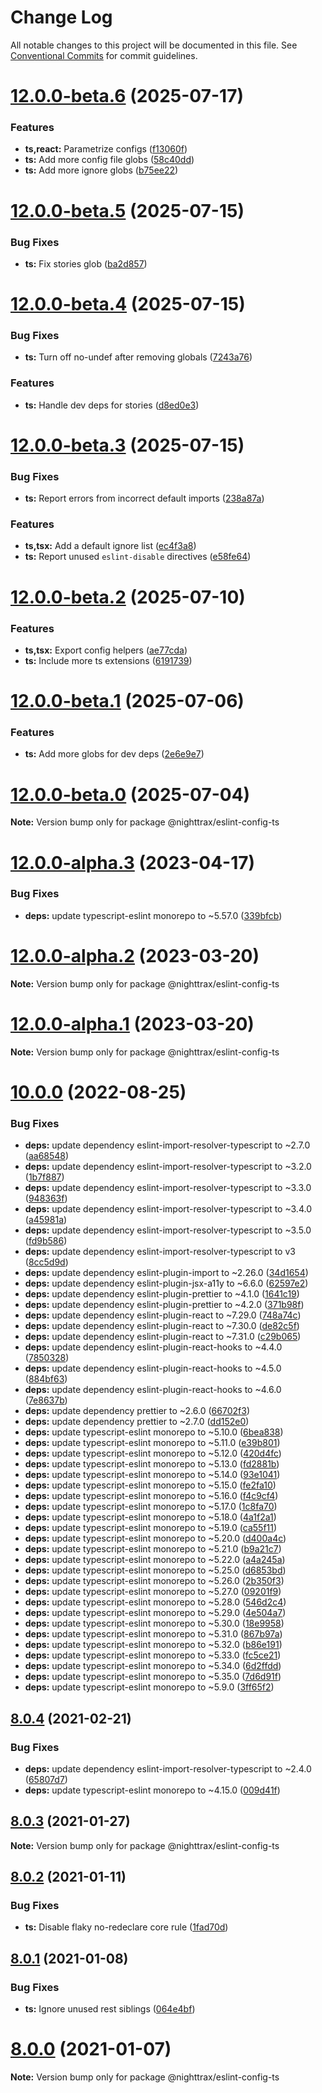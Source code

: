 # Change Log

All notable changes to this project will be documented in this file.
See [Conventional Commits](https://conventionalcommits.org) for commit guidelines.

# [12.0.0-beta.6](https://github.com/NiGhTTraX/eslint-config/compare/@nighttrax/eslint-config-ts@12.0.0-beta.5...@nighttrax/eslint-config-ts@12.0.0-beta.6) (2025-07-17)

### Features

- **ts,react:** Parametrize configs ([f13060f](https://github.com/NiGhTTraX/eslint-config/commit/f13060ff3529fc041488f1b7d23cb2c42f8fe5ed))
- **ts:** Add more config file globs ([58c40dd](https://github.com/NiGhTTraX/eslint-config/commit/58c40dddcfa33fc8ddc427746e88dee96fec2800))
- **ts:** Add more ignore globs ([b75ee22](https://github.com/NiGhTTraX/eslint-config/commit/b75ee229ce4e5d72185ad2950fc54509c2324b01))

# [12.0.0-beta.5](https://github.com/NiGhTTraX/eslint-config/compare/@nighttrax/eslint-config-ts@12.0.0-beta.4...@nighttrax/eslint-config-ts@12.0.0-beta.5) (2025-07-15)

### Bug Fixes

- **ts:** Fix stories glob ([ba2d857](https://github.com/NiGhTTraX/eslint-config/commit/ba2d8572fce3ca7c9f6c82bfdd6030d5524819e2))

# [12.0.0-beta.4](https://github.com/NiGhTTraX/eslint-config/compare/@nighttrax/eslint-config-ts@12.0.0-beta.3...@nighttrax/eslint-config-ts@12.0.0-beta.4) (2025-07-15)

### Bug Fixes

- **ts:** Turn off no-undef after removing globals ([7243a76](https://github.com/NiGhTTraX/eslint-config/commit/7243a7643de08961b0a9c9c0598d128f45b8cc6d))

### Features

- **ts:** Handle dev deps for stories ([d8ed0e3](https://github.com/NiGhTTraX/eslint-config/commit/d8ed0e31009e12ee50223922671710c24ab5696f))

# [12.0.0-beta.3](https://github.com/NiGhTTraX/eslint-config/compare/@nighttrax/eslint-config-ts@12.0.0-beta.2...@nighttrax/eslint-config-ts@12.0.0-beta.3) (2025-07-15)

### Bug Fixes

- **ts:** Report errors from incorrect default imports ([238a87a](https://github.com/NiGhTTraX/eslint-config/commit/238a87a7b340f8bcae45aac01ecaf59d234b64e8))

### Features

- **ts,tsx:** Add a default ignore list ([ec4f3a8](https://github.com/NiGhTTraX/eslint-config/commit/ec4f3a89047d3a23c4f19248799e4c0625517c1b))
- **ts:** Report unused `eslint-disable` directives ([e58fe64](https://github.com/NiGhTTraX/eslint-config/commit/e58fe6489343520812e698c58121bf788b7a6fe1))

# [12.0.0-beta.2](https://github.com/NiGhTTraX/eslint-config/compare/@nighttrax/eslint-config-ts@12.0.0-beta.1...@nighttrax/eslint-config-ts@12.0.0-beta.2) (2025-07-10)

### Features

- **ts,tsx:** Export config helpers ([ae77cda](https://github.com/NiGhTTraX/eslint-config/commit/ae77cdacf76e80427b0e8fcc5618622d83c0b21b))
- **ts:** Include more ts extensions ([6191739](https://github.com/NiGhTTraX/eslint-config/commit/6191739d5bfaf727d0e56858c5636b4f5fbe61a9))

# [12.0.0-beta.1](https://github.com/NiGhTTraX/eslint-config/compare/@nighttrax/eslint-config-ts@12.0.0-beta.0...@nighttrax/eslint-config-ts@12.0.0-beta.1) (2025-07-06)

### Features

- **ts:** Add more globs for dev deps ([2e6e9e7](https://github.com/NiGhTTraX/eslint-config/commit/2e6e9e7044c81a16da1f2e248d0e8933963fa8f4))

# [12.0.0-beta.0](https://github.com/NiGhTTraX/eslint-config/compare/@nighttrax/eslint-config-ts@12.0.0-alpha.3...@nighttrax/eslint-config-ts@12.0.0-beta.0) (2025-07-04)

**Note:** Version bump only for package @nighttrax/eslint-config-ts

# [12.0.0-alpha.3](https://github.com/NiGhTTraX/eslint-config/compare/@nighttrax/eslint-config-ts@12.0.0-alpha.2...@nighttrax/eslint-config-ts@12.0.0-alpha.3) (2023-04-17)

### Bug Fixes

- **deps:** update typescript-eslint monorepo to ~5.57.0 ([339bfcb](https://github.com/NiGhTTraX/eslint-config/commit/339bfcb1e325f4d3ce1dc4c614d6518d48113c18))

# [12.0.0-alpha.2](https://github.com/NiGhTTraX/eslint-config/compare/@nighttrax/eslint-config-ts@12.0.0-alpha.1...@nighttrax/eslint-config-ts@12.0.0-alpha.2) (2023-03-20)

**Note:** Version bump only for package @nighttrax/eslint-config-ts

# [12.0.0-alpha.1](https://github.com/NiGhTTraX/eslint-config/compare/@nighttrax/eslint-config-ts@12.0.0-alpha.0...@nighttrax/eslint-config-ts@12.0.0-alpha.1) (2023-03-20)

**Note:** Version bump only for package @nighttrax/eslint-config-ts

# [10.0.0](https://github.com/NiGhTTraX/eslint-config/compare/@nighttrax/eslint-config-ts@10.0.0-beta.2...@nighttrax/eslint-config-ts@10.0.0) (2022-08-25)

### Bug Fixes

- **deps:** update dependency eslint-import-resolver-typescript to ~2.7.0 ([aa68548](https://github.com/NiGhTTraX/eslint-config/commit/aa68548080ce73b548e72500924d0043cdc74ac4))
- **deps:** update dependency eslint-import-resolver-typescript to ~3.2.0 ([1b7f887](https://github.com/NiGhTTraX/eslint-config/commit/1b7f8874a5f7db3c4d391535397ba157f112d307))
- **deps:** update dependency eslint-import-resolver-typescript to ~3.3.0 ([948363f](https://github.com/NiGhTTraX/eslint-config/commit/948363f2365dfaa209da18aa0b86ce3076da9579))
- **deps:** update dependency eslint-import-resolver-typescript to ~3.4.0 ([a45981a](https://github.com/NiGhTTraX/eslint-config/commit/a45981a6148644ffd82f7c1f741b611fc02d2200))
- **deps:** update dependency eslint-import-resolver-typescript to ~3.5.0 ([fd9b586](https://github.com/NiGhTTraX/eslint-config/commit/fd9b58690eeb9bf5124e3cb0af3d3aebb391fb5d))
- **deps:** update dependency eslint-import-resolver-typescript to v3 ([8cc5d9d](https://github.com/NiGhTTraX/eslint-config/commit/8cc5d9da548f22a2f25815a2ccf3cbec5d068129))
- **deps:** update dependency eslint-plugin-import to ~2.26.0 ([34d1654](https://github.com/NiGhTTraX/eslint-config/commit/34d16541be02de0367f190ed2ccedcc8c2d5799c))
- **deps:** update dependency eslint-plugin-jsx-a11y to ~6.6.0 ([62597e2](https://github.com/NiGhTTraX/eslint-config/commit/62597e2ba8a23f7b02795c47b5c23955770a0ecf))
- **deps:** update dependency eslint-plugin-prettier to ~4.1.0 ([1641c19](https://github.com/NiGhTTraX/eslint-config/commit/1641c19471618e5c775c53c9f5d3393320d754bc))
- **deps:** update dependency eslint-plugin-prettier to ~4.2.0 ([371b98f](https://github.com/NiGhTTraX/eslint-config/commit/371b98fbb445f693984614807084c06f6f15dcc0))
- **deps:** update dependency eslint-plugin-react to ~7.29.0 ([748a74c](https://github.com/NiGhTTraX/eslint-config/commit/748a74cf6b04dc02fd823cee50e1a1fa0d76e9f3))
- **deps:** update dependency eslint-plugin-react to ~7.30.0 ([de82c5f](https://github.com/NiGhTTraX/eslint-config/commit/de82c5fde798bd2e33adaf02aca39fe7e4ac4507))
- **deps:** update dependency eslint-plugin-react to ~7.31.0 ([c29b065](https://github.com/NiGhTTraX/eslint-config/commit/c29b0658d3f3a118e8fcc27a2af44c8fe429c24a))
- **deps:** update dependency eslint-plugin-react-hooks to ~4.4.0 ([7850328](https://github.com/NiGhTTraX/eslint-config/commit/7850328d5b69f1abf63304b5319e2765523a7fbb))
- **deps:** update dependency eslint-plugin-react-hooks to ~4.5.0 ([884bf63](https://github.com/NiGhTTraX/eslint-config/commit/884bf63de0f32704468b63995f129c15f842925e))
- **deps:** update dependency eslint-plugin-react-hooks to ~4.6.0 ([7e8637b](https://github.com/NiGhTTraX/eslint-config/commit/7e8637be31e8ed40f527f7b83991fc5cdfa75210))
- **deps:** update dependency prettier to ~2.6.0 ([66702f3](https://github.com/NiGhTTraX/eslint-config/commit/66702f3d5a0285b4d511ccd8e0983a1584e9b161))
- **deps:** update dependency prettier to ~2.7.0 ([dd152e0](https://github.com/NiGhTTraX/eslint-config/commit/dd152e093f072b99bff914b2b3066a7eba5119f1))
- **deps:** update typescript-eslint monorepo to ~5.10.0 ([6bea838](https://github.com/NiGhTTraX/eslint-config/commit/6bea838ed1e094aed6b5a060b4e8b50ef6f154bb))
- **deps:** update typescript-eslint monorepo to ~5.11.0 ([e39b801](https://github.com/NiGhTTraX/eslint-config/commit/e39b80183fb6b3f34ffbff628e4ef4b93bfb4351))
- **deps:** update typescript-eslint monorepo to ~5.12.0 ([420d4fc](https://github.com/NiGhTTraX/eslint-config/commit/420d4fcfcb156ff243ec673717f5fdc6b80d19ea))
- **deps:** update typescript-eslint monorepo to ~5.13.0 ([fd2881b](https://github.com/NiGhTTraX/eslint-config/commit/fd2881b8e089d823146d65583596869a02fa0d0f))
- **deps:** update typescript-eslint monorepo to ~5.14.0 ([93e1041](https://github.com/NiGhTTraX/eslint-config/commit/93e1041c93ad47430811970c0a841c6dfe042e44))
- **deps:** update typescript-eslint monorepo to ~5.15.0 ([fe2fa10](https://github.com/NiGhTTraX/eslint-config/commit/fe2fa1014597010222b26ee71fe7ec853bdf9503))
- **deps:** update typescript-eslint monorepo to ~5.16.0 ([f4c9cf4](https://github.com/NiGhTTraX/eslint-config/commit/f4c9cf4ad284dbd71b67ec663e945b5c9d2691c7))
- **deps:** update typescript-eslint monorepo to ~5.17.0 ([1c8fa70](https://github.com/NiGhTTraX/eslint-config/commit/1c8fa705640ac5166abe7db1e3c01ae079966f19))
- **deps:** update typescript-eslint monorepo to ~5.18.0 ([4a1f2a1](https://github.com/NiGhTTraX/eslint-config/commit/4a1f2a1ef0a57c181018b9ed8954d1a1e4fe109c))
- **deps:** update typescript-eslint monorepo to ~5.19.0 ([ca55f11](https://github.com/NiGhTTraX/eslint-config/commit/ca55f118cb1ac809b136e06ad986a88469cbecd0))
- **deps:** update typescript-eslint monorepo to ~5.20.0 ([d400a4c](https://github.com/NiGhTTraX/eslint-config/commit/d400a4caf65ddd4790e546f99fa0b58946960bdb))
- **deps:** update typescript-eslint monorepo to ~5.21.0 ([b9a21c7](https://github.com/NiGhTTraX/eslint-config/commit/b9a21c7dc3478bf2501a3c623eea65ec1235be8d))
- **deps:** update typescript-eslint monorepo to ~5.22.0 ([a4a245a](https://github.com/NiGhTTraX/eslint-config/commit/a4a245a30fc4ce94e7338175e686dee12b21fc04))
- **deps:** update typescript-eslint monorepo to ~5.25.0 ([d6853bd](https://github.com/NiGhTTraX/eslint-config/commit/d6853bdc38267461b8815023601a8c31bd2f4e8e))
- **deps:** update typescript-eslint monorepo to ~5.26.0 ([2b350f3](https://github.com/NiGhTTraX/eslint-config/commit/2b350f36b178ad5473d6239f58b907f159cf84d5))
- **deps:** update typescript-eslint monorepo to ~5.27.0 ([09201f9](https://github.com/NiGhTTraX/eslint-config/commit/09201f993430c314fd8435ffd8b16205e52f7eeb))
- **deps:** update typescript-eslint monorepo to ~5.28.0 ([546d2c4](https://github.com/NiGhTTraX/eslint-config/commit/546d2c420feece937ad57e50402d652883317cdd))
- **deps:** update typescript-eslint monorepo to ~5.29.0 ([4e504a7](https://github.com/NiGhTTraX/eslint-config/commit/4e504a71e60f03ba9109509286ced399f9efafe9))
- **deps:** update typescript-eslint monorepo to ~5.30.0 ([18e9958](https://github.com/NiGhTTraX/eslint-config/commit/18e9958b89d70c392c8655781bd10ab9381c904d))
- **deps:** update typescript-eslint monorepo to ~5.31.0 ([867b97a](https://github.com/NiGhTTraX/eslint-config/commit/867b97a8b7db0a7c9afe6c380b4a29ba7d769ecc))
- **deps:** update typescript-eslint monorepo to ~5.32.0 ([b86e191](https://github.com/NiGhTTraX/eslint-config/commit/b86e191c4c6937182cafdff95a6bc7de5c9583bc))
- **deps:** update typescript-eslint monorepo to ~5.33.0 ([fc5ce21](https://github.com/NiGhTTraX/eslint-config/commit/fc5ce21da0fda498ee4707e80ec28f7dd750959f))
- **deps:** update typescript-eslint monorepo to ~5.34.0 ([6d2ffdd](https://github.com/NiGhTTraX/eslint-config/commit/6d2ffdd9240c0a3bc881aa3c8772106a8238f0f6))
- **deps:** update typescript-eslint monorepo to ~5.35.0 ([7d6d91f](https://github.com/NiGhTTraX/eslint-config/commit/7d6d91f66713cd79aee142c1df53c2a479e7890e))
- **deps:** update typescript-eslint monorepo to ~5.9.0 ([3ff65f2](https://github.com/NiGhTTraX/eslint-config/commit/3ff65f285351f0b6ae33fd9e481fb7d1a339ed14))

## [8.0.4](https://github.com/NiGhTTraX/eslint-config/compare/@nighttrax/eslint-config-ts@8.0.3...@nighttrax/eslint-config-ts@8.0.4) (2021-02-21)

### Bug Fixes

- **deps:** update dependency eslint-import-resolver-typescript to ~2.4.0 ([65807d7](https://github.com/NiGhTTraX/eslint-config/commit/65807d750abe14b88db67f7443e16559f0a2f6a3))
- **deps:** update typescript-eslint monorepo to ~4.15.0 ([009d41f](https://github.com/NiGhTTraX/eslint-config/commit/009d41f82719f85da9784b32b54b48dbe37dcc27))

## [8.0.3](https://github.com/NiGhTTraX/eslint-config/compare/@nighttrax/eslint-config-ts@8.0.2...@nighttrax/eslint-config-ts@8.0.3) (2021-01-27)

**Note:** Version bump only for package @nighttrax/eslint-config-ts

## [8.0.2](https://github.com/NiGhTTraX/eslint-config/compare/@nighttrax/eslint-config-ts@8.0.1...@nighttrax/eslint-config-ts@8.0.2) (2021-01-11)

### Bug Fixes

- **ts:** Disable flaky no-redeclare core rule ([1fad70d](https://github.com/NiGhTTraX/eslint-config/commit/1fad70dc60c5486cf03ea7a8b2a6efae813fafe6))

## [8.0.1](https://github.com/NiGhTTraX/eslint-config/compare/@nighttrax/eslint-config-ts@8.0.0...@nighttrax/eslint-config-ts@8.0.1) (2021-01-08)

### Bug Fixes

- **ts:** Ignore unused rest siblings ([064e4bf](https://github.com/NiGhTTraX/eslint-config/commit/064e4bf802d0182afc71885d3f5de598b75d96ba))

# [8.0.0](https://github.com/NiGhTTraX/eslint-config/compare/@nighttrax/eslint-config-ts@8.0.0-alpha.0...@nighttrax/eslint-config-ts@8.0.0) (2021-01-07)

**Note:** Version bump only for package @nighttrax/eslint-config-ts
